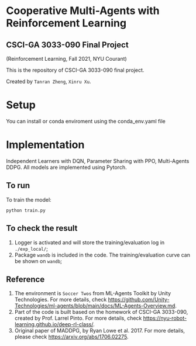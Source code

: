 # Cooperative Multi-Agents with Reinforcement Learning 
## CSCI-GA 3033-090 Final Project 
(Reinforcement Learning, Fall 2021, NYU Courant)

This is the repository of CSCI-GA 3033-090 final project. 

Created by `Tanran Zheng`, `Xinru Xu`.

# Setup
You can install or conda enviroment using the conda_env.yaml file

# Implementation
Independent Learners with DQN, Parameter Sharing with PPO, Multi-Agents DDPG.
All models are implemented using Pytorch.

## To run
To train the model:
```
python train.py
```

## To check the result
1. Logger is activated and will store the training/evaluation log in `./exp_local/`;
2. Package `wandb` is included in the code. The training/evaluation curve can be shown on `wandb`;


## Reference
1. The environment is `Soccer Twos` from ML-Agents Toolkit by Unity Technologies. For more details, check https://github.com/Unity-Technologies/ml-agents/blob/main/docs/ML-Agents-Overview.md.
2. Part of the code is built based on the homework of CSCI-GA 3033-090, created by Prof. Larrel Pinto. For more details, check https://nyu-robot-learning.github.io/deep-rl-class/.
3. Original paper of MADDPG, by Ryan Lowe et al. 2017. For more details, please check https://arxiv.org/abs/1706.02275.
